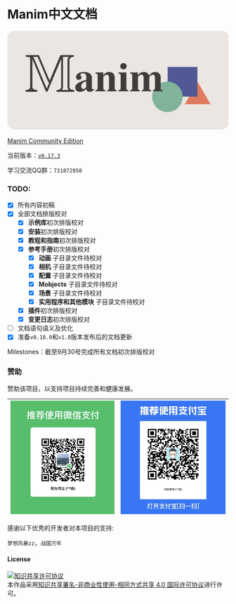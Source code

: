 # Manim中文文档

![](./static/cropped.png)

[Manim Community Edition](https://www.manim.community/)

当前版本：[`v0.17.3`](./changelogs/0.17.3-changelog.md)

学习交流QQ群：`731872950`

### TODO:

- [x] 所有内容初稿
- [x] 全部文档排版校对
	- [x] **示例库**初次排版校对
	- [x] **安装**初次排版校对
	- [x] **教程和指南**初次排版校对
	- [x] **参考手册**初次排版校对
		- [x] **动画** 子目录文件待校对
		- [x] **相机** 子目录文件待校对
		- [x] **配置** 子目录文件待校对
		- [x] **Mobjects** 子目录文件待校对
		- [x] **场景** 子目录文件待校对
		- [x] **实用程序和其他模块** 子目录文件待校对
	- [x] **插件**初次排版校对
	- [x] **变更日志**初次排版校对
- [ ] 文档语句语义及优化
- [x] 准备`v0.18.0`和`v1.0`版本发布后的文档更新

Milestones：截至9月30号完成所有文档初次排版校对

### 赞助

赞助该项目，以支持项目持续完善和健康发展。

|![微信](./static/WeChat.jpg)|![支付宝](./static/Alipay.jpg)|
|----------------------------|-----------------------------|


感谢以下优秀的开发者对本项目的支持:

`梦想风暴zz`，`战国万年`


#### License

<a rel="license" href="http://creativecommons.org/licenses/by-nc-sa/4.0/"><img alt="知识共享许可协议" style="border-width:0" src="https://i.creativecommons.org/l/by-nc-sa/4.0/88x31.png" /></a><br />本作品采用<a rel="license" href="http://creativecommons.org/licenses/by-nc-sa/4.0/">知识共享署名-非商业性使用-相同方式共享 4.0 国际许可协议</a>进行许可。
